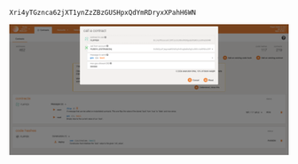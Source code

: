 `Xri4yTGznca62jXT1ynZzZBzGUSHpxQdYmRDryxXPahH6WN`

![1](https://github.com/fussyl/polkadot-hello-world/blob/main/plasmcontract.png)

